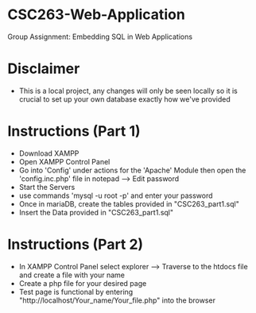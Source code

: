 # CSC263-Web-Application
Group Assignment: Embedding SQL in Web Applications

# Disclaimer
- This is a local project, any changes will only be seen locally so it is crucial to set up your own database exactly how we've provided

# Instructions (Part 1)
- Download XAMPP
- Open XAMPP Control Panel
- Go into 'Config' under actions for the 'Apache' Module then open the 'config.inc.php' file in notepad --> Edit password
- Start the Servers
- use commands 'mysql -u root -p' and enter your password
- Once in mariaDB, create the tables provided in "CSC263_part1.sql" 
- Insert the Data provided in "CSC263_part1.sql"

# Instructions (Part 2)
- In XAMPP Control Panel select explorer --> Traverse to the htdocs file and create a file with your name
- Create a php file for your desired page
- Test page is functional by entering "http://localhost/Your_name/Your_file.php" into the browser

